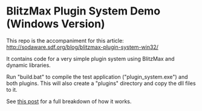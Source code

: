 BlitzMax Plugin System Demo (Windows Version)
=============================================

This repo is the accompaniment for this article:
http://sodaware.sdf.org/blog/blitzmax-plugin-system-win32/
 
It contains code for a very simple plugin system using BlitzMax and dynamic
libraries.

Run "build.bat" to compile the test application ("plugin_system.exe") and both
plugins. This will also create a "plugins" directory and copy the dll files to
it.

See [this post](http://sodaware.sdf.org/blog/blitzmax-plugin-system-win32/) for a
full breakdown of how it works.
